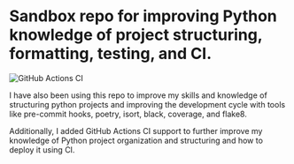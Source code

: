 # Sandbox repo for improving Python knowledge of project structuring, formatting, testing, and CI.

![GitHub Actions CI](https://github.com/DataDavD/sandbox_pytest/workflows/CI/badge.svg?branch=master)

I have also been using this repo to improve my skills and knowledge of structuring python projects
and improving the development cycle with tools like pre-commit hooks, poetry, isort, black,
coverage, and flake8.

Additionally, I added GitHub Actions CI support to further improve my knowledge of
Python project organization and structuring and how to deploy it using CI.
